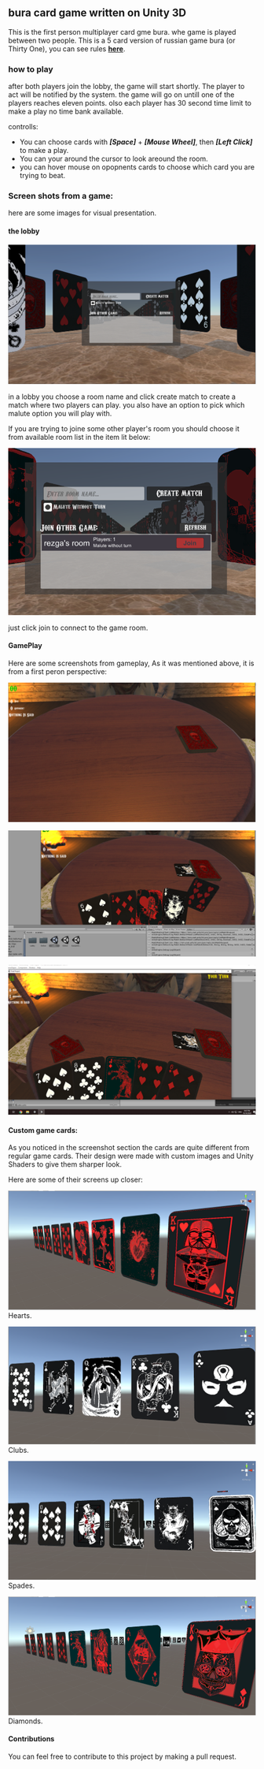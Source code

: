 ## bura card game written on Unity 3D

This is the first person multiplayer card gme bura. whe game is played between two people. 
This is a 5 card version of russian game bura (or Thirty One), you can
see rules [**here**](https://en.wikipedia.org/wiki/Bura_(card_game)).

### how to play

after both players join the lobby, the game will start shortly.
The player to act will be notified by the system.
the game will go on untill one of the players reaches eleven points.
olso each player has 30 second time limit to make a play
no time bank available.

controlls:

* You can choose cards with ***[Space]*** + ***[Mouse Wheel]***, then ***[Left Click]*** to make a play.
* You can your around the cursor to look areound the room.
* you can hover mouse on opopnents cards to choose which card you are trying to beat.


### Screen shots from a game:

here are some images for visual presentation.

#### the lobby
![lobby](images/empty_lobby.png)

in a lobby you choose a room name and click create match to create a match where two players can play.
you also have an option to pick which malute option you will play with.

If you are trying to joine some other player's room you should choose it from available room list in the
item lit below:

![lobby_with_room](images/lobby_with_room.png)

just click join to connect to the game room.

#### GamePlay

Here are some screenshots from gameplay, As it was mentioned above, it is from a first peron perspective: 

![lobby_with_room](images/screenshot_6.png)

![lobby_with_room](images/screenshot_8.png)

![lobby_with_room](images/screenshot_9.png)

#### Custom game cards:

As you noticed in the screenshot section the cards are quite different from regular game cards.
Their design were made with custom images and Unity Shaders to give them sharper look.

Here are some of their screens up closer:

![lobby_with_room](images/screenshot_2.png)
Hearts.

![lobby_with_room](images/screenshot_3.png)
Clubs.

![lobby_with_room](images/screenshot_4.png)
Spades.

![lobby_with_room](images/screenshot_5.png)
Diamonds.

#### Contributions

You can feel free to contribute to this project by making a pull request.
